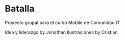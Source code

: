 # Batalla

Proyecto grupal para el curso Mobile de Comunidad IT

Idea y liderazgo by Jonathan
Ilustraciones by Cristian

